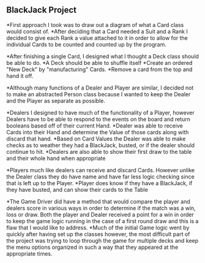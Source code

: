## BlackJack Project
								
*First approach I took was to draw out a diagram of what a Card class would consist of.
*After deciding that a Card needed a Suit and a Rank I decided to give each Rank a value 
attached to it in order to allow for the individual Cards to be counted and counted up by the program.

*After finishing a single Card, I designed what I thought a Deck class should be able to do.
*A Deck should be able to shuffle itself
*Create an ordered "New Deck" by "manufacturing" Cards. 
*Remove a card from the top and hand it off.

*Although many functions of a Dealer and Player are similar, I decided not to make an abstracted
Person class because I wanted to keep the Dealer and the Player as separate as possible.

*Dealers I designed to have much of the functionality of a Player, however Dealers have to be able 
to respond to the events on the board and return booleans based off of their current Hand.
*Dealer was able to receive Cards into their Hand and determine the Value of those cards along 
with discard that hand.
*Based on Card Values the Dealer was able to make checks as to weather they had a BlackJack, 
busted, or if the dealer should continue to hit.
*Dealers are also able to show their first draw to the table and their whole hand when appropriate

*Players much like dealers can receive and discard Cards. However unlike the Dealer class they do
have name and have far less logic checking since that is left up to the Player.
*Player does know if they have a BlackJack, if they have busted, and can show their cards to the 
Table

*The Game Driver did have a method that would compare the player and dealers score in various ways
in order to determine if the match was a win, loss or draw. Both the player and Dealer received a 
point for a win in order to keep the game logic running in the case of a first round draw and
this is a flaw that I would like to address.
*Much of the initial Game logic went by quickly after having set up the classes however, the most
difficult part of the project was trying to loop through the game for multiple decks and keep the
menu options organized in such a way that they appeared at the appropriate times.